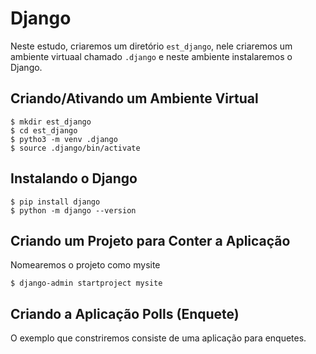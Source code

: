 # Django
Neste estudo, criaremos um diretório `est_django`, nele criaremos um ambiente virtuaal chamado `.django` e neste ambiente instalaremos o Django.

## Criando/Ativando um Ambiente Virtual
```shell
$ mkdir est_django
$ cd est_django
$ pytho3 -m venv .django
$ source .django/bin/activate
```
## Instalando o Django
```shell
$ pip install django
$ python -m django --version
```
## Criando um Projeto para Conter a Aplicação
Nomearemos o projeto como mysite
```shell
$ django-admin startproject mysite
```
## Criando a Aplicação Polls (Enquete)
O exemplo que constriremos consiste de uma aplicação para enquetes.
